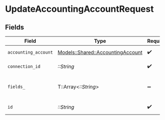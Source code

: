 # UpdateAccountingAccountRequest


## Fields

| Field                                                                         | Type                                                                          | Required                                                                      | Description                                                                   |
| ----------------------------------------------------------------------------- | ----------------------------------------------------------------------------- | ----------------------------------------------------------------------------- | ----------------------------------------------------------------------------- |
| `accounting_account`                                                          | [Models::Shared::AccountingAccount](../../models/shared/accountingaccount.md) | :heavy_check_mark:                                                            | Chart of accounts                                                             |
| `connection_id`                                                               | *::String*                                                                    | :heavy_check_mark:                                                            | ID of the connection                                                          |
| `fields_`                                                                     | T::Array<*::String*>                                                          | :heavy_minus_sign:                                                            | Comma-delimited fields to return                                              |
| `id`                                                                          | *::String*                                                                    | :heavy_check_mark:                                                            | ID of the Account                                                             |